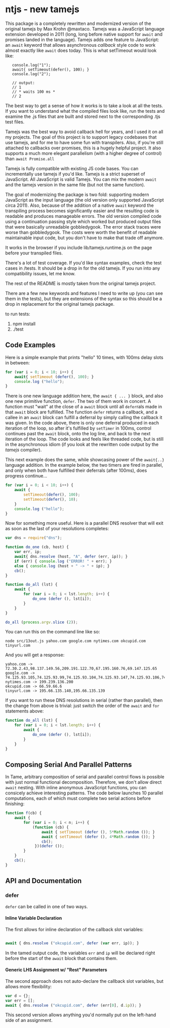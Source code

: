 ntjs - new tamejs
======

This package is a completely rewritten and modernized version of the original tamejs by Max Krohn @maxtaco. Tamejs was a JavaScript language extension developed in 2011 (long, long before native support for `await` and promises landed in the language). Tamejs adds one feature to JavaScript: an `await` keyword that allows asynchronous *callback* style code to work almost exactly like `await` does today. This is what setTimeout would look like:

```
   console.log("1");
   await{ setTimeout(defer(), 100); }
   console.log("2");

   // output:
   // 1
   // * waits 100 ms *
   // 2
```

The best way to get a sense of how it works is to take a look at all the tests. If you want to understand what the compiled files look like, run the tests and examine the .js files that are built and stored next to the corresponding .tjs test files.

Tamejs was the best way to avoid callback hell for years, and I used it on all my projects. The goal of this project is to support legacy codebases that use tamejs, and for me to have some fun with transpilers. Also, if you're still attached to callbacks over promises, this is a hugely helpful project. It also supports a much more elegant parallelism (with a higher degree of control) than `await Promise.all`

Tamejs is fully compatible with existing JS code bases. You can incrementally use tamejs if you'd like.  Tamejs is a strict superset of JavaScript. All JavaScript is valid Tamejs. You can mix the modern `await` and the tamejs version in the same file (but not the same function).

The goal of modernizing the package is two fold: supporting modern JavaScript as the input language (the old version only supported JavaScript circa 2011). Also, because of the addition of a native `await` keyword the transpiling process becomes significantly easier and the resulting code is readable and produces manageable errors. The old version compiled code using a continuation passing style which worked but produced output files that were basically unreadable gobbledygook. The error stack traces were worse than gobbledygook. The costs were worth the benefit of readable maintainable input code, but you don't have to make that trade off anymore.

It works in the browser if you include lib/tamejs.runtime.js on the page before your transpiled files. 

There's a lot of test coverage. If you'd like syntax examples, check the test cases in /tests. It should be a drop in for the old tamejs. If you run into any compatibility issues, let me know.

The rest of the README is mostly taken from the original tamejs project.

There are a few new keywords and features I need to write up (you can see them in the tests), but they are extensions of the syntax so this should be a drop in replacement for the original tamejs package.

to run tests:

1. npm install
2. ./test

Code Examples
--------
Here is a simple example that prints "hello" 10 times, with 100ms delay slots in between:

```javascript  
for (var i = 0; i < 10; i++) {
    await{ setTimeout (defer(), 100); }
    console.log ("hello");
}
```

There is one new language addition here, the `await { ... }` block, and also one new primitive function, `defer`.  The two of them work in concert.  A function must "wait" at the close of a `await` block until all `defer`rals made in that `await` block are fulfilled.  The function `defer` returns a callback, and a callee in an `await` block can fulfill a deferral by simply calling the callback it was given.  In the code above, there is only one deferral produced in each iteration of the loop, so after it's fulfilled by `setTimer` in 100ms, control continues past the `await` block, onto the log line, and back to the next iteration of the loop.  The code looks and feels like threaded code, but is still in the asynchronous idiom (if you look at the rewritten code output by the *tamejs* compiler).

This next example does the same, while showcasing power of the `await{..}` language addition.  In the example below, the two timers are fired in parallel, and only when both have fulfilled their deferrals (after 100ms), does progress continue...

```javascript
for (var i = 0; i < 10; i++) {
    await { 
        setTimeout(defer(), 100); 
        setTimeout(defer(), 10); 
    }
    console.log ("hello");
}
```

Now for something more useful. Here is a parallel DNS resolver that will exit as soon as the last of your resolutions completes:

```javascript
var dns = require("dns");

function do_one (cb, host) {
    var err, ip;
    await{ dns.resolve (host, "A", defer (err, ip)); }
    if (err) { console.log ("ERROR! " + err); } 
    else { console.log (host + " -> " + ip); }
    cb();
}

function do_all (lst) {
    await {
        for (var i = 0; i < lst.length; i++) {
            do_one (defer (), lst[i]);
        }
    }
}

do_all (process.argv.slice (2));
```

You can run this on the command line like so:

    node src/13out.js yahoo.com google.com nytimes.com okcupid.com tinyurl.com

And you will get a response:

    yahoo.com -> 72.30.2.43,98.137.149.56,209.191.122.70,67.195.160.76,69.147.125.65
    google.com -> 74.125.93.105,74.125.93.99,74.125.93.104,74.125.93.147,74.125.93.106,74.125.93.103
    nytimes.com -> 199.239.136.200
    okcupid.com -> 66.59.66.6
    tinyurl.com -> 195.66.135.140,195.66.135.139

If you want to run these DNS resolutions in serial (rather than parallel), then the change from above is trivial: just switch the order of the `await` and `for` statements above:

```javascript  
function do_all (lst) {
    for (var i = 0; i < lst.length; i++) {
        await {
            do_one (defer (), lst[i]);
        }
    }
}
```

Composing Serial And Parallel Patterns
--------------------------------------

In Tame, arbitrary composition of serial and parallel control flows is possible with just normal functional decomposition.  Therefore, we don't allow direct `await` nesting.  With inline anonymous JavaScript functions, you can consicely achieve interesting patterns.  The code below launches 10 parallel computations, each of which must complete two serial actions before finishing:

```javascript
function f(cb) {
    await {
        for (var i = 0; i < n; i++) {
            (function (cb) {
                await { setTimeout (defer (), 5*Math.random ()); }
                await { setTimeout (defer (), 4*Math.random ()); }
                cb();
             })(defer ());
        }
    }
    cb();
}
```

API and Documentation
---------------------

### defer

`defer` can be called in one of two ways.


#### Inline Variable Declaration

The first allows for inline declaration of the callback slot
variables:

```javascript

await { dns.resolve ("okcupid.com", defer (var err, ip)); }

```

In the tamed output code, the variables `err` and `ip` will be
declared right before the start of the `await` block that contains them.


#### Generic LHS Assignment w/ "Rest" Parameters

The second approach does not auto-declare the callback slot variables, but
allows more flexibility:

```javascript
var d = {};
var err = [];
await { dns.resolve ("okcupid.com", defer (err[0], d.ip)); }
```
This second version allows anything you'd normally put on the
left-hand side of an assignment.

